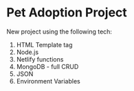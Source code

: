 # Pet Adoption Project

New project using the following tech:

1. HTML Template tag
1. Node.js
1. Netlify functions
1. MongoDB - full CRUD
1. JSON
1. Environment Variables
